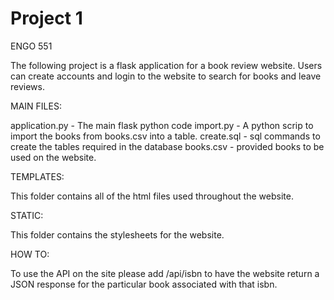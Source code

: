# Project 1

ENGO 551

The following project is a flask application for a book review website.
Users can create accounts and login to the website to search for books 
and leave reviews.

MAIN FILES:

application.py - The main flask python code
import.py - A python scrip to import the books from books.csv into a table.
create.sql - sql commands to create the tables required in the database
books.csv - provided books to be used on the website.

TEMPLATES:

This folder contains all of the html files used throughout the website.

STATIC:

This folder contains the stylesheets for the website. 


HOW TO:

To use the API on the site please add /api/isbn to have the website return a JSON response for the particular book associated with that isbn.